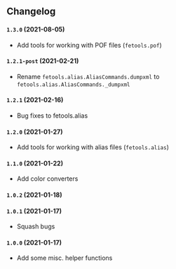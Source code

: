 ## Changelog

#### `1.3.0` (2021-08-05)
- Add tools for working with POF files (`fetools.pof`)

#### `1.2.1-post` (2021-02-21)
- Rename `fetools.alias.AliasCommands.dumpxml` to `fetools.alias.AliasCommands._dumpxml`

#### `1.2.1` (2021-02-16)
- Bug fixes to fetools.alias

#### `1.2.0` (2021-01-27)
- Add tools for working with alias files (`fetools.alias`)

#### `1.1.0` (2021-01-22)
- Add color converters

#### `1.0.2` (2021-01-18)
#### `1.0.1` (2021-01-17)
- Squash bugs

#### `1.0.0` (2021-01-17)
- Add some misc. helper functions
